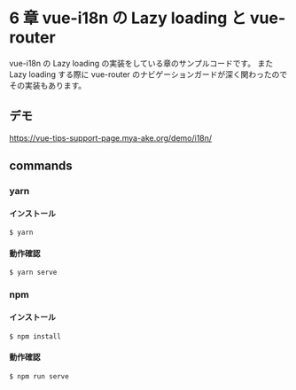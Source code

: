 # 6 章 vue-i18n の Lazy loading と vue-router

vue-i18n の Lazy loading の実装をしている章のサンプルコードです。
また Lazy loading する際に vue-router のナビゲーションガードが深く関わったのでその実装もあります。

## デモ

https://vue-tips-support-page.mya-ake.org/demo/i18n/

## commands

### yarn

#### インストール

```
$ yarn
```

#### 動作確認

```
$ yarn serve
```

### npm

#### インストール

```
$ npm install
```

#### 動作確認

```
$ npm run serve
```
